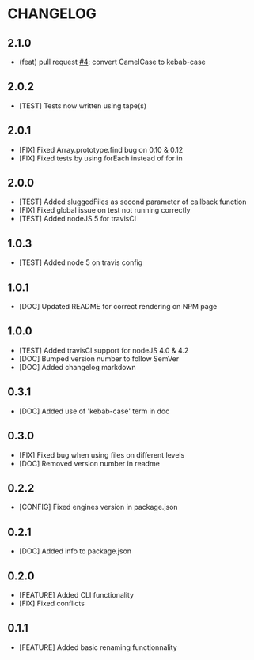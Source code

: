 # CHANGELOG

## 2.1.0
- (feat) pull request
  [#4](https://github.com/raiseandfall/slugify-files/pull/4): convert CamelCase to kebab-case

## 2.0.2
- [TEST] Tests now written using tape(s)

## 2.0.1
- [FIX] Fixed Array.prototype.find bug on 0.10 & 0.12
- [FIX] Fixed tests by using forEach instead of for in

## 2.0.0
- [TEST] Added sluggedFiles as second parameter of callback function
- [FIX] Fixed global issue on test not running correctly
- [TEST] Added nodeJS 5 for travisCI

## 1.0.3
- [TEST] Added node 5 on travis config

## 1.0.1
- [DOC] Updated README for correct rendering on NPM page

## 1.0.0
- [TEST] Added travisCI support for nodeJS 4.0 & 4.2
- [DOC] Bumped version number to follow SemVer
- [DOC] Added changelog markdown

## 0.3.1
- [DOC] Added use of 'kebab-case' term in doc

## 0.3.0
- [FIX] Fixed bug when using files on different levels
- [DOC] Removed version number in readme

## 0.2.2
- [CONFIG] Fixed engines version in package.json

## 0.2.1
- [DOC] Added info to package.json

## 0.2.0
- [FEATURE] Added CLI functionality
- [FIX] Fixed conflicts

## 0.1.1
- [FEATURE] Added basic renaming functionnality
